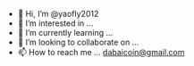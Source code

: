 - 👋 Hi, I’m @yaofly2012
- 👀 I’m interested in ...
- 🌱 I’m currently learning ...
- 💞️ I’m looking to collaborate on ...
- 📫 How to reach me ... dabaicoin@gmail.com

<!---
yaofly2012/yaofly2012 is a ✨ special ✨ repository because its `README.md` (this file) appears on your GitHub profile.
You can click the Preview link to take a look at your changes.
--->
